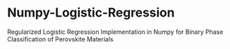 # Numpy-Logistic-Regression
Regularized Logistic Regression Implementation in Numpy for Binary Phase Classification of Perovskite Materials
